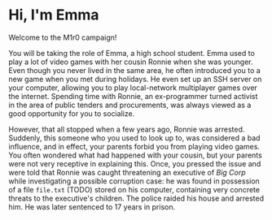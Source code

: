 # Hi, I'm Emma

Welcome to the M1r0 campaign!

You will be taking the role of Emma, a high school student.
Emma used to play a lot of video games with her cousin Ronnie when she was younger.
Even though you never lived in the same area, he often introduced you to a new game when you met during holidays.
He even set up an SSH server on your computer, allowing you to play local-network multiplayer games over the internet.
Spending time with Ronnie, an ex-programmer turned activist in the area of public tenders and procurements, was always viewed as a good opportunity for you to socialize.

However, that all stopped when a few years ago, Ronnie was arrested.
Suddenly, this someone who you used to look up to, was considered a bad influence, and in effect, your parents forbid you from playing video games.
You often wondered what had happened with your cousin, but your parents were not very receptive in explaining this.
Once, you pressed the issue and were told that Ronnie was caught threatening an executive of _Big Corp_ while investigating a possible corruption case: he was found in possession of a file `file.txt` (TODO) stored on his computer, containing very concrete threats to the executive's children.
The police raided his house and arrested him.
He was later sentenced to 17 years in prison.
